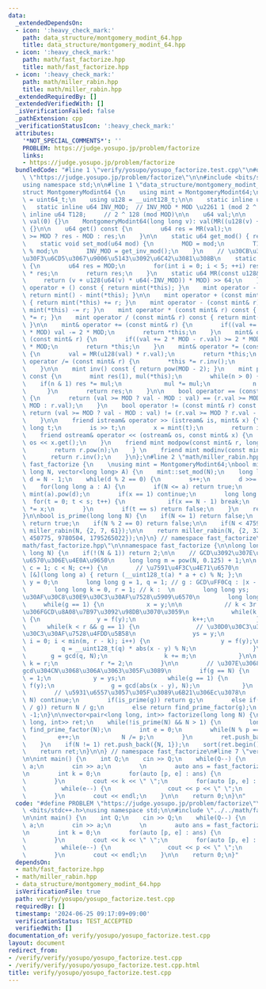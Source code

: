 ```yaml
---
data:
  _extendedDependsOn:
  - icon: ':heavy_check_mark:'
    path: data_structure/montgomery_modint_64.hpp
    title: data_structure/montgomery_modint_64.hpp
  - icon: ':heavy_check_mark:'
    path: math/fast_factorize.hpp
    title: math/fast_factorize.hpp
  - icon: ':heavy_check_mark:'
    path: math/miller_rabin.hpp
    title: math/miller_rabin.hpp
  _extendedRequiredBy: []
  _extendedVerifiedWith: []
  _isVerificationFailed: false
  _pathExtension: cpp
  _verificationStatusIcon: ':heavy_check_mark:'
  attributes:
    '*NOT_SPECIAL_COMMENTS*': ''
    PROBLEM: https://judge.yosupo.jp/problem/factorize
    links:
    - https://judge.yosupo.jp/problem/factorize
  bundledCode: "#line 1 \"verify/yosupo/yosupo_factorize.test.cpp\"\n#define PROBLEM\
    \ \"https://judge.yosupo.jp/problem/factorize\"\n\n#include <bits/stdc++.h>\n\
    using namespace std;\n\n#line 1 \"data_structure/montgomery_modint_64.hpp\"\n\
    struct MontgomeryModint64 {\n    using mint = MontgomeryModint64;\n    using u64\
    \ = uint64_t;\n    using u128 = __uint128_t;\n\n    static inline u64 MOD;\n \
    \   static inline u64 INV_MOD;  // INV_MOD * MOD \u2261 1 (mod 2 ^ 64)\n    static\
    \ inline u64 T128;     // 2 ^ 128 (mod MOD)\n\n    u64 val;\n\n    MontgomeryModint64():\
    \ val(0) {}\n    MontgomeryModint64(long long v): val(MR((u128(v) + MOD) * T128))\
    \ {}\n\n    u64 get() const {\n        u64 res = MR(val);\n        return res\
    \ >= MOD ? res - MOD : res;\n    }\n\n    static u64 get_mod() { return MOD; }\n\
    \    static void set_mod(u64 mod) {\n        MOD = mod;\n        T128 = -u128(mod)\
    \ % mod;\n        INV_MOD = get_inv_mod();\n    }\n    // \u30CB\u30E5\u30FC\u30C8\
    \u30F3\u6CD5\u3067\u9006\u5143\u3092\u6C42\u3081\u308B\n    static u64 get_inv_mod()\
    \ {\n        u64 res = MOD;\n        for(int i = 0; i < 5; ++i) res *= 2 - MOD\
    \ * res;\n        return res;\n    }\n    static u64 MR(const u128& v) {\n   \
    \     return (v + u128(u64(v) * u64(-INV_MOD)) * MOD) >> 64;\n    }\n\n    mint\
    \ operator + () const { return mint(*this); }\n    mint operator - () const {\
    \ return mint() - mint(*this); }\n\n    mint operator + (const mint& r) const\
    \ { return mint(*this) += r; }\n    mint operator - (const mint& r) const { return\
    \ mint(*this) -= r; }\n    mint operator * (const mint& r) const { return mint(*this)\
    \ *= r; }\n    mint operator / (const mint& r) const { return mint(*this) /= r;\
    \ }\n\n    mint& operator += (const mint& r) {\n        if((val += r.val) >= 2\
    \ * MOD) val -= 2 * MOD;\n        return *this;\n    }\n    mint& operator -=\
    \ (const mint& r) {\n        if((val += 2 * MOD - r.val) >= 2 * MOD) val -= 2\
    \ * MOD;\n        return *this;\n    }\n    mint& operator *= (const mint& r)\
    \ {\n        val = MR(u128(val) * r.val);\n        return *this;\n    }\n    mint&\
    \ operator /= (const mint& r) {\n        *this *= r.inv();\n        return *this;\n\
    \    }\n\n    mint inv() const { return pow(MOD - 2); }\n    mint pow(u128 n)\
    \ const {\n        mint res(1), mul(*this);\n        while(n > 0) {\n        \
    \    if(n & 1) res *= mul;\n            mul *= mul;\n            n >>= 1;\n  \
    \      }\n        return res;\n    }\n\n    bool operator == (const mint& r) const\
    \ {\n        return (val >= MOD ? val - MOD : val) == (r.val >= MOD ? r.val -\
    \ MOD : r.val);\n    }\n    bool operator != (const mint& r) const {\n       \
    \ return (val >= MOD ? val - MOD : val) != (r.val >= MOD ? r.val - MOD : r.val);\n\
    \    }\n\n    friend istream& operator >> (istream& is, mint& x) {\n        long\
    \ long t;\n        is >> t;\n        x = mint(t);\n        return is;\n    }\n\
    \    friend ostream& operator << (ostream& os, const mint& x) {\n        return\
    \ os << x.get();\n    }\n    friend mint modpow(const mint& r, long long n) {\n\
    \        return r.pow(n);\n    } \n    friend mint modinv(const mint& r) {\n \
    \       return r.inv();\n    }\n};\n#line 2 \"math/miller_rabin.hpp\"\n\nnamespace\
    \ fast_factorize {\n    \nusing mint = MontgomeryModint64;\nbool miller_rabin(long\
    \ long N, vector<long long> A) {\n    mint::set_mod(N);\n    long long s = 0,\
    \ d = N - 1;\n    while(d % 2 == 0) {\n        s++;\n        d >>= 1;\n    }\n\
    \    for(long long a : A) {\n        if(N <= a) return true;\n        mint x =\
    \ mint(a).pow(d);\n        if(x == 1) continue;\n        long long t;\n      \
    \  for(t = 0; t < s; t++) {\n            if(x == N - 1) break;\n            x\
    \ *= x;\n        }\n        if(t == s) return false;\n    }\n    return true;\n\
    }\n\nbool is_prime(long long N) {\n    if(N <= 1) return false;\n    if(N == 2)\
    \ return true;\n    if(N % 2 == 0) return false;\n\n    if(N < 4759123141LL) return\
    \ miller_rabin(N, {2, 7, 61});\n\n    return miller_rabin(N, {2, 325, 9375, 28178,\
    \ 450775, 9780504, 1795265022});\n}\n} // namespace fast_factorize\n#line 2 \"\
    math/fast_factorize.hpp\"\n\nnamespace fast_factorize {\n\nlong long find_prime_factor(long\
    \ long N) {\n    if(!(N & 1)) return 2;\n\n    // GCD\u3092\u307E\u3068\u3081\u308B\
    \u6570\u306E\u4E0A\u9650\n    long long m = pow(N, 0.125) + 1;\n\n    for(int\
    \ c = 1; c < N; c++) {\n        // \u7591\u4F3C\u4E71\u6570\n        auto f =\
    \ [&](long long a) { return (__uint128_t(a) * a + c) % N; };\n        long long\
    \ y = 0;\n        long long g = 1, q = 1; // g : GCD\uFF0Cq : |x - y|\u7A4D\n\
    \        long long k = 0, r = 1; // k :  \n        long long ys;   // \u30D0\u30C3\
    \u30AF\u30C8\u30E9\u30C3\u30AF\u7528\u5909\u6570\n        long long x;\n\n   \
    \     while(g == 1) {\n            x = y;\n\n            // k < 3r / 4\u306E\u9593\
    \u306FGCD\u8A08\u7B97\u3092\u98DB\u3070\u3059\n            while(k < 3 * r / 4)\
    \ {\n                y = f(y);\n                k++;\n            }\n\n      \
    \      while(k < r && g == 1) {\n                // \u30D0\u30C3\u30AF\u30C8\u30E9\
    \u30C3\u30AF\u7528\u4FDD\u5B58\n                ys = y;\n                for(int\
    \ i = 0; i < min(m, r - k); i++) {\n                    y = f(y);\n          \
    \          q = __uint128_t(q) * abs(x - y) % N;\n                }\n         \
    \       g = gcd(q, N);\n                k += m;\n            }\n\n           \
    \ k = r;\n            r *= 2;\n        }\n\n        // \u307E\u3068\u3081\u305F\
    gcd\u304CN\u3068\u306A\u3063\u305F\u3089\n        if(g == N) {\n            g\
    \ = 1;\n            y = ys;\n            while(g == 1) {\n                y =\
    \ f(y);\n                g = gcd(abs(x - y), N);\n            }\n        }\n\n\
    \        // \u5931\u6557\u3057\u305F\u3089\u6B21\u306Ec\u3078\n        if(g ==\
    \ N) continue;\n        if(is_prime(g)) return g;\n        else if(is_prime(N\
    \ / g)) return N / g;\n        else return find_prime_factor(g);\n    }\n    return\
    \ -1;\n}\n\nvector<pair<long long, int>> factorize(long long N) {\n    vector<pair<long\
    \ long, int>> ret;\n    while(!is_prime(N) && N > 1) {\n        long long p =\
    \ find_prime_factor(N);\n        int e = 0;\n        while(N % p == 0) {\n   \
    \         e++;\n            N /= p;\n        }\n        ret.push_back({p, e});\n\
    \    }\n    if(N != 1) ret.push_back({N, 1});\n    sort(ret.begin(), ret.end());\n\
    \    return ret;\n}\n\n} // namespace fast_factorize\n#line 7 \"verify/yosupo/yosupo_factorize.test.cpp\"\
    \n\nint main() {\n    int Q;\n    cin >> Q;\n    while(Q--) {\n        long long\
    \ a;\n        cin >> a;\n        \n        auto ans = fast_factorize::factorize(a);\n\
    \n        int k = 0;\n        for(auto [p, e] : ans) {\n            k += e;\n\
    \        }\n        cout << k << \" \";\n        for(auto [p, e] : ans) {\n  \
    \          while(e--) {\n                cout << p << \" \";\n            }\n\
    \        }\n        cout << endl;\n    }\n\n    return 0;\n}\n"
  code: "#define PROBLEM \"https://judge.yosupo.jp/problem/factorize\"\n\n#include\
    \ <bits/stdc++.h>\nusing namespace std;\n\n#include \"../../math/fast_factorize.hpp\"\
    \n\nint main() {\n    int Q;\n    cin >> Q;\n    while(Q--) {\n        long long\
    \ a;\n        cin >> a;\n        \n        auto ans = fast_factorize::factorize(a);\n\
    \n        int k = 0;\n        for(auto [p, e] : ans) {\n            k += e;\n\
    \        }\n        cout << k << \" \";\n        for(auto [p, e] : ans) {\n  \
    \          while(e--) {\n                cout << p << \" \";\n            }\n\
    \        }\n        cout << endl;\n    }\n\n    return 0;\n}"
  dependsOn:
  - math/fast_factorize.hpp
  - math/miller_rabin.hpp
  - data_structure/montgomery_modint_64.hpp
  isVerificationFile: true
  path: verify/yosupo/yosupo_factorize.test.cpp
  requiredBy: []
  timestamp: '2024-06-25 09:17:09+09:00'
  verificationStatus: TEST_ACCEPTED
  verifiedWith: []
documentation_of: verify/yosupo/yosupo_factorize.test.cpp
layout: document
redirect_from:
- /verify/verify/yosupo/yosupo_factorize.test.cpp
- /verify/verify/yosupo/yosupo_factorize.test.cpp.html
title: verify/yosupo/yosupo_factorize.test.cpp
---
```

